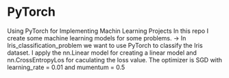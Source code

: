 # PyTorch
Using PyTorch for Implementing Machin Learning Projects
In this repo I create some machine learning models for some problems.
-> In Iris_classification_problem we want to use PyTorch to classify the Iris dataset. I apply the nn.Linear model for creating a linear model and nn.CrossEntropyLos for caculating the loss value. The optimizer is SGD with learning_rate = 0.01 and mumentum = 0.5
